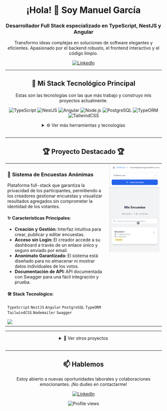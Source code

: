 <!-- 
====================================================================================================
¡Hola! 👋 Bienvenido al código de mi perfil.
Hecho con cariño para impresionar. ¡Siéntete libre de tomar inspiración!
====================================================================================================
-->

<!-- INTRODUCCIÓN -->
<div align="center">
  <h1>¡Hola! 👋 Soy Manuel García</h1>
  <h3>Desarrollador Full Stack especializado en TypeScript, NestJS y Angular</h3>
  <p>Transformo ideas complejas en soluciones de software elegantes y eficientes. Apasionado por el backend robusto, el frontend interactivo y el código limpio.</p>
  <a href="https://www.linkedin.com/in/manuel-garc%C3%ADa-207b28230/" target="_blank">
    <img src="https://img.shields.io/badge/LinkedIn-0A66C2?style=for-the-badge&logo=linkedin&logoColor=white" alt="LinkedIn">
  </a>
</div>

---

<!-- STACK TECNOLÓGICO -->
<h2 align="center">🚀 Mi Stack Tecnológico Principal</h2>
<p align="center">
  Estas son las tecnologías con las que más trabajo y construyo mis proyectos actualmente.
</p>
<p align="center">
  <img src="https://img.shields.io/badge/TypeScript-3178C6?style=for-the-badge&logo=typescript&logoColor=white" alt="TypeScript">
  <img src="https://img.shields.io/badge/NestJS-E0234E?style=for-the-badge&logo=nestjs&logoColor=white" alt="NestJS">
  <img src="https://img.shields.io/badge/Angular-DD0031?style=for-the-badge&logo=angular&logoColor=white" alt="Angular">
  <img src="https://img.shields.io/badge/Node.js-339933?style=for-the-badge&logo=nodedotjs&logoColor=white" alt="Node.js">
  <img src="https://img.shields.io/badge/PostgreSQL-4169E1?style=for-the-badge&logo=postgresql&logoColor=white" alt="PostgreSQL">
  <img src="https://img.shields.io/badge/TypeORM-FEAC32?style=for-the-badge&logo=typeorm&logoColor=black" alt="TypeORM">
  <img src="https://img.shields.io/badge/Tailwind_CSS-38B2AC?style=for-the-badge&logo=tailwind-css&logoColor=white" alt="TailwindCSS">
</p>

<details align="center">
  <summary>⚙️ Ver más herramientas y tecnologías</summary>
  <p>
    <b>Backend:</b> Express, JWT, Bcrypt, Nodemailer, Node-Cache, Swagger <br>
    <b>Frontend:</b> React, JavaScript (ES6+) <br>
    <b>Bases de Datos:</b> PostgreSQL, MySQL  <br>
    <b>Caché y Optimización:</b> Redis, Node-Cache  <br>
    <b>Herramientas y DevOps:</b> Git, GitHub, PNPM, PM2, NGINX, VS Code
  </p>
</details>

<br>

---

<!-- PROYECTO DESTACADO -->
<h2 align="center">🏆 Proyecto Destacado 🏆</h2>
<table width="100%">
  <tr>
    <td width="65%" valign="top">
      <h3>🔐 Sistema de Encuestas Anónimas</h3>
      <p>Plataforma full-stack que garantiza la privacidad de los participantes, permitiendo a los creadores gestionar encuestas y visualizar resultados agregados sin comprometer la identidad de los votantes.</p>
      <h4>✨ <strong>Características Principales:</strong></h4>
      <ul>
        <li><b>Creación y Gestión:</b> Interfaz intuitiva para crear, publicar y editar encuestas.</li>
        <li><b>Acceso sin Login:</b> El creador accede a su dashboard a través de un enlace único y seguro enviado por email.</li>
        <li><b>Anonimato Garantizado:</b> El sistema está diseñado para no almacenar ni mostrar datos individuales de los votos.</li>
        <li><b>Documentación de API:</b> API documentada con Swagger para una fácil integración y prueba.</li>
      </ul>
      <h4>🛠️ <strong>Stack Tecnológico:</strong></h4>
      <p>
        <code>TypeScript</code> <code>NestJS</code> <code>Angular</code> <code>PostgreSQL</code> <code>TypeORM</code> <code>TailwindCSS</code> <code>Nodemailer</code> <code>Swagger</code>
      </p>
      <a href="URL_DEL_REPOSITORIO_DE_ENCUESTAS" target="_blank">
        <img src="https://img.shields.io/badge/Ver_Código-181717?style=for-the-badge&logo=github&logoColor=white">
      </a>
      <!-- Si tienes una demo en vivo, ¡descomenta y usa este! -->
      <!--
      <a href="URL_DE_LA_DEMO_EN_VIVO" target="_blank">
        <img src="https://img.shields.io/badge/Ver_Demo-E0234E?style=for-the-badge&logo=vercel&logoColor=white">
      </a>
      -->
    </td>
    <td width="35%" valign="top">
      <!-- ¡SUPER IMPORTANTE! Graba un GIF corto de tu app y ponlo aquí -->
      <!-- Puedes usar herramientas como ScreenToGif (Windows) o Kap (Mac) -->
      <img src="./Animation.gif" alt="Demo del Sistema de Encuestas Anónimas" width="100%">
    </td>
  </tr>
</table>

---

<!-- OTROS PROYECTOS -->
<details align="center">
  <summary>📂 Ver otros proyectos</summary>
  <br>
  <table>
    <tr>
      <td valign="top" width="50%">
        <h4>🛠️ API con Node.js</h4>
        <p>Backend modular con Express, JWT, envío de emails, PDF, CSV y caché con Redis.</p>
        <a href="https://github.com/Manuelgarcia1/API-NodeJS" target="_blank">Ver Repositorio</a>
      </td>
      <td width="35%" valign="top">
        <img src="" alt="Demo del Sistema de Encuestas Anónimas" width="100%" height="auto">
      </td>
    </tr>
  </table>
</details>

<br>

---

<!-- CONTACTO -->
<div align="center">
  <h2>📫 Hablemos</h2>
  <p>Estoy abierto a nuevas oportunidades laborales y colaboraciones emocionantes. ¡No dudes en contactarme!</p>
  <a href="https://www.linkedin.com/in/manuel-garc%C3%ADa-207b28230/" target="_blank">
    <img src="https://img.shields.io/badge/Envíame_un_mensaje_en_LinkedIn-0A66C2?style=for-the-badge&logo=linkedin&logoColor=white" alt="LinkedIn">
  </a>
</div>

<!-- FOOTER -->
<p align="center">
  <img src="https://komarev.com/ghpvc/?username=Manuelgarcia1&color=blue&style=flat-square" alt="Profile views" />
</p>
